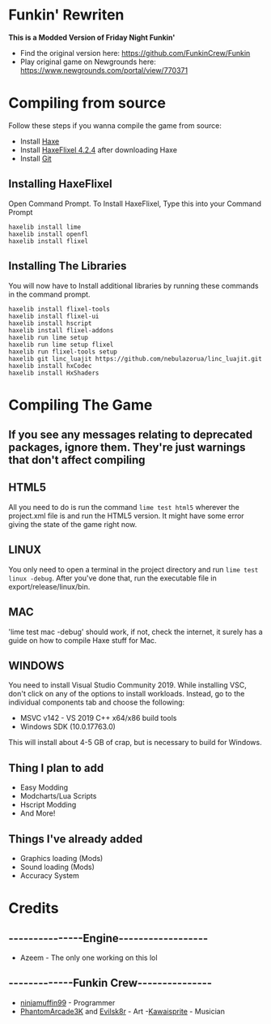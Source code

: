 # Funkin' Rewriten

**This is a Modded Version of Friday Night Funkin'**

- Find the original version here: https://github.com/FunkinCrew/Funkin
- Play original game on Newgrounds here: https://www.newgrounds.com/portal/view/770371

# Compiling from source
Follow these steps if you wanna compile the game from source:

- Install [Haxe](https://haxe.org/download/version/4.2.4/)
- Install [HaxeFlixel 4.2.4](https://haxeflixel.com/documentation/install-haxeflixel/) after downloading Haxe
- Install [Git](https://git-scm.com/downloads)

## Installing HaxeFlixel
Open Command Prompt.
To Install HaxeFlixel, Type this into your Command Prompt
```
haxelib install lime
haxelib install openfl
haxelib install flixel
```

## Installing The Libraries
You will now have to Install additional libraries by running these commands in the command prompt.
```
haxelib install flixel-tools
haxelib install flixel-ui
haxelib install hscript
haxelib install flixel-addons
haxelib run lime setup
haxelib run lime setup flixel
haxelib run flixel-tools setup
haxelib git linc_luajit https://github.com/nebulazorua/linc_luajit.git
haxelib install hxCodec
haxelib install HxShaders
```

# Compiling The Game
## If you see any messages relating to deprecated packages, ignore them. They're just warnings that don't affect compiling

## HTML5
All you need to do is run the command `lime test html5` wherever the project.xml file is and run the HTML5 version.
It might have some error giving the state of the game right now.

## LINUX
You only need to open a terminal in the project directory and run `lime test linux -debug`.
After you've done that, run the executable file in export/release/linux/bin.

## MAC
'lime test mac -debug' should work, if not, check the internet, it surely has a guide on how to compile Haxe stuff for Mac.

## WINDOWS
You need to install Visual Studio Community 2019. While installing VSC, don't click on any of the options to install workloads. Instead, go to the individual components tab and choose the following:
* MSVC v142 - VS 2019 C++ x64/x86 build tools
* Windows SDK (10.0.17763.0)

This will install about 4-5 GB of crap, but is necessary to build for Windows.

## Thing I plan to add

- Easy Modding
- Modcharts/Lua Scripts
- Hscript Modding
- And More!

## Things I've already added

- Graphics loading (Mods)
- Sound loading (Mods)
- Accuracy System


# Credits
## ---------------Engine------------------
- Azeem - The only one working on this lol
## -------------Funkin Crew---------------
- [ninjamuffin99](https://twitter.com/ninja_muffin99) - Programmer
- [PhantomArcade3K](https://twitter.com/phantomarcade3k) and [Evilsk8r](https://twitter.com/evilsk8r) - Art
 -[Kawaisprite](https://twitter.com/kawaisprite) - Musician
